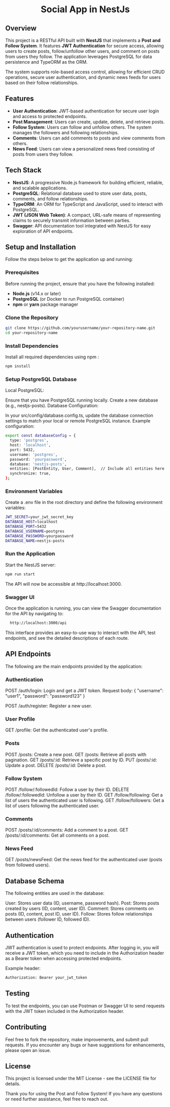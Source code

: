 # <h1 align="center">Social App in NestJs</h1>

## <h2>Overview</h2>

This project is a RESTful API built with **NestJS** that implements a **Post and Follow System**. It features **JWT Authentication** for secure access, allowing users to create posts, follow/unfollow other users, and comment on posts from users they follow. The application leverages PostgreSQL for data persistence and TypeORM as the ORM.

The system supports role-based access control, allowing for efficient CRUD operations, secure user authentication, and dynamic news feeds for users based on their follow relationships.

## <h2>Features</h2>

- <strong>User Authentication</strong>: JWT-based authentication for secure user login and access to protected endpoints.
- <strong>Post Management</strong>: Users can create, update, delete, and retrieve posts.
- <strong>Follow System</strong>: Users can follow and unfollow others. The system manages the followers and following relationships.
- <strong>Comments</strong>: Users can add comments to posts and view comments from others.
- <strong>News Feed</strong>: Users can view a personalized news feed consisting of posts from users they follow.

## <h2>Tech Stack</h2>

- <strong>NestJS</strong>: A progressive Node.js framework for building efficient, reliable, and scalable applications.
- <strong>PostgreSQL</strong>: Relational database used to store user data, posts, comments, and follow relationships.
- <strong>TypeORM</strong>: An ORM for TypeScript and JavaScript, used to interact with PostgreSQL.
- <strong>JWT (JSON Web Token)</strong>: A compact, URL-safe means of representing claims to securely transmit information between parties.
- <strong>Swagger</strong>: API documentation tool integrated with NestJS for easy exploration of API endpoints.

## <h2>Setup and Installation</h2>

Follow the steps below to get the application up and running:

### <h3>Prerequisites</h3>

Before running the project, ensure that you have the following installed:

- **Node.js** (v14.x or later)
- **PostgreSQL** (or Docker to run PostgreSQL container)
- **npm** or **yarn** package manager

### <h3>Clone the Repository</h3>

```bash
git clone https://github.com/yourusername/your-repository-name.git
cd your-repository-name
```

<h3>Install Dependencies</h3>
Install all required dependencies using npm :

```bash
npm install
```

<h3>Setup PostgreSQL Database</h3>
Local PostgreSQL:

Ensure that you have PostgreSQL running locally.
Create a new database (e.g., nestjs-posts).
Database Configuration:

In your src/config/database.config.ts, update the database connection settings to match your local or remote PostgreSQL instance.
Example configuration:

```bash
export const databaseConfig = {
  type: 'postgres',
  host: 'localhost',
  port: 5432,
  username: 'postgres',
  password: 'yourpassword',
  database: 'nestjs-posts',
  entities: [PostEntity, User, Comment],  // Include all entities here
  synchronize: true,
};
```

<h3>Environment Variables</h3>
Create a .env file in the root directory and define the following environment variables:

```bash
JWT_SECRET=your_jwt_secret_key
DATABASE_HOST=localhost
DATABASE_PORT=5432
DATABASE_USERNAME=postgres
DATABASE_PASSWORD=yourpassword
DATABASE_NAME=nestjs-posts
```

<h3>Run the Application</h3>
Start the NestJS server:

```bash
npm run start

```


The API will now be accessible at http://localhost:3000.

<h3>Swagger UI</h3>
Once the application is running, you can view the Swagger documentation for the API by navigating to:

```bash
  http://localhost:3000/api
```

This interface provides an easy-to-use way to interact with the API, test endpoints, and see the detailed descriptions of each route.

<h2>API Endpoints</h2>
The following are the main endpoints provided by the application:

<h3>Authentication</h3>
POST /auth/login: Login and get a JWT token.
Request body: { "username": "user1", "password": "password123" }

POST /auth/register: Register a new user.

<h3>User Profile</h3>
GET /profile: Get the authenticated user's profile.
<h3>Posts</h3>
POST /posts: Create a new post.
GET /posts: Retrieve all posts with pagination.
GET /posts/:id: Retrieve a specific post by ID.
PUT /posts/:id: Update a post.
DELETE /posts/:id: Delete a post.
<h3>Follow System</h3>
POST /follow/:followedId: Follow a user by their ID.
DELETE /follow/:followedId: Unfollow a user by their ID.
GET /follow/following: Get a list of users the authenticated user is following.
GET /follow/followers: Get a list of users following the authenticated user.
<h3>Comments</h3>
POST /posts/:id/comments: Add a comment to a post.
GET /posts/:id/comments: Get all comments on a post.
<h3>News Feed</h3>
GET /posts/newsFeed: Get the news feed for the authenticated user (posts from followed users).
<h2>Database Schema</h2>
The following entities are used in the database:

User: Stores user data (ID, username, password hash).
Post: Stores posts created by users (ID, content, user ID).
Comment: Stores comments on posts (ID, content, post ID, user ID).
Follow: Stores follow relationships between users (follower ID, followed ID).
<h2>Authentication</h2>
JWT authentication is used to protect endpoints. After logging in, you will receive a JWT token, which you need to include in the Authorization header as a Bearer token when accessing protected endpoints.

Example header:

```bash
Authorization: Bearer your_jwt_token
```

<h2>Testing</h2>
To test the endpoints, you can use Postman or Swagger UI to send requests with the JWT token included in the Authorization header.

<h2>Contributing</h2>
Feel free to fork the repository, make improvements, and submit pull requests. If you encounter any bugs or have suggestions for enhancements, please open an issue.

<h2>License</h2>
This project is licensed under the MIT License - see the LICENSE file for details.

Thank you for using the Post and Follow System! If you have any questions or need further assistance, feel free to reach out.

